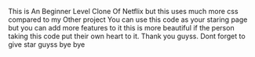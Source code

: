 This is An Beginner Level Clone Of Netflix but this uses much more css compared to my Other project
You can use this code as your staring page but you can add more features to it this is more beautiful if the
person taking this code put their own heart to it. Thank you guyss.
Dont forget to give star guyss bye bye
